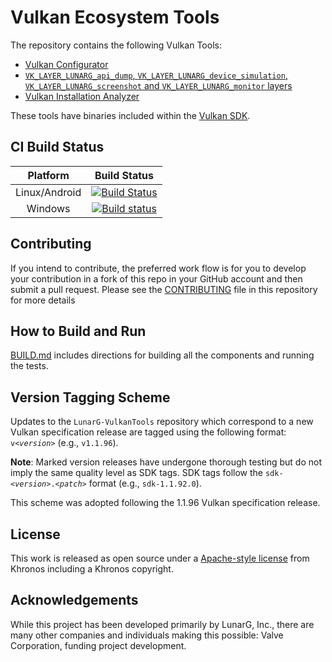 # Vulkan Ecosystem Tools

The repository contains the following Vulkan Tools:
- [Vulkan Configurator](vkconfig/README.md)
- [`VK_LAYER_LUNARG_api_dump`, `VK_LAYER_LUNARG_device_simulation`, `VK_LAYER_LUNARG_screenshot` and `VK_LAYER_LUNARG_monitor` layers](layersvt/README.md)
- [Vulkan Installation Analyzer](via/README.md)

These tools have binaries included within the [Vulkan SDK](https://www.lunarg.com/vulkan-sdk/).

## CI Build Status
| Platform | Build Status |
|:--------:|:------------:|
| Linux/Android | [![Build Status](https://travis-ci.org/LunarG/VulkanTools.svg?branch=master)](https://travis-ci.org/LunarG/VulkanTools) |
| Windows | [![Build status](https://ci.appveyor.com/api/projects/status/2ncmy766ufb2hnh2/branch/master?svg=true)](https://ci.appveyor.com/project/karl-lunarg/vulkantools/branch/master) |

## Contributing

If you intend to contribute, the preferred work flow is for you to develop your contribution
in a fork of this repo in your GitHub account and then submit a pull request.
Please see the [CONTRIBUTING](CONTRIBUTING.md) file in this repository for more details

## How to Build and Run

[BUILD.md](BUILD.md) includes directions for building all the components and running the tests.

## Version Tagging Scheme

Updates to the `LunarG-VulkanTools` repository which correspond to a new Vulkan specification release are tagged using the following format: `v<`_`version`_`>` (e.g., `v1.1.96`).

**Note**: Marked version releases have undergone thorough testing but do not imply the same quality level as SDK tags. SDK tags follow the `sdk-<`_`version`_`>.<`_`patch`_`>` format (e.g., `sdk-1.1.92.0`).

This scheme was adopted following the 1.1.96 Vulkan specification release.

## License
This work is released as open source under a [Apache-style license](LICENSE.txt) from Khronos including a Khronos copyright.

## Acknowledgements
While this project has been developed primarily by LunarG, Inc., there are many other companies and individuals making this possible: Valve Corporation, funding project development.
